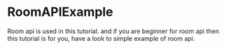# RoomAPIExample
Room api is used in this tutorial. and if you are beginner for room api then this tutorial is for you, have a look to simple example of room api.
